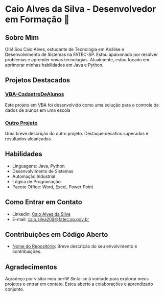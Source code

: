 # Caio Alves da Silva - Desenvolvedor em Formação 🚀

## Sobre Mim
Olá! Sou Caio Alves, estudante de Tecnologia em Análise e Desenvolvimento de Sistemas na FATEC-SP. Estou apaixonado por resolver problemas e aprender novas tecnologias. Atualmente, estou focado em aprimorar minhas habilidades em Java e Python.

## Projetos Destacados
### [VBA-CadastroDeAlunos](https://github.com/CaioBusinessLevel/VBA) 
Este projeto em VBA foi desenvolvido como uma solução para o controle de dados de alunos em uma escola


### [Outro Projeto](link_do_outro_projeto)
Uma breve descrição do outro projeto. Destaque desafios superados e resultados alcançados.

## Habilidades
- Linguagens: Java, Python
- Desenvolvimento de Sistemas
- Automação Industrial
- Lógica de Programação
- Pacote Office: Word, Excel, Power Point

## Como Entrar em Contato
- LinkedIn: [Caio Alves da Silva](https://www.linkedin.com/in/caio-alves-993364212)
- E-mail: caio.silva209@fatec.sp.gov.br

## Contribuições em Código Aberto
- [Nome do Repositório](link_do_repositorio): Breve descrição do seu envolvimento e contribuições.

## Agradecimentos
Agradeço por visitar meu perfil! Sinta-se à vontade para explorar meus projetos e entrar em contato. Estou aberto a colaborações e aprendizado conjunto.
